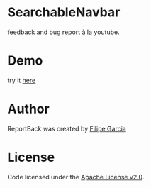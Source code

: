 SearchableNavbar
================

feedback and bug report à la youtube.

Demo
===
try it [here](http://filipegarcia.github.com/ReportBack/)

Author
===
ReportBack was created by [Filipe Garcia](mailto:hello@evolving.in)

License
===
Code licensed under the [Apache License v2.0](http://www.apache.org/licenses/LICENSE-2.0).